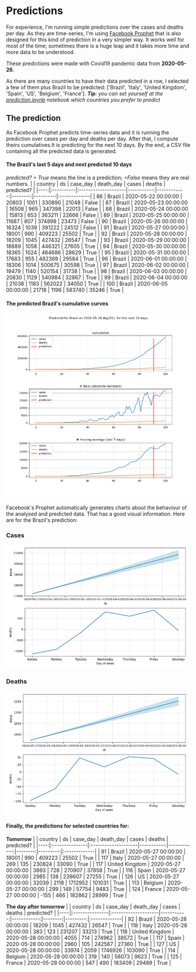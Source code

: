 # **Predictions**
For experience, I'm running simple predictions over the cases and deaths per day. As they are time-series, I'm using [Facebook Prophet](https://facebook.github.io/prophet/docs/quick_start.html) that is also designed for this kind of prediction in a very simpler way. It works well for most of the time; sometimes there is a huge leap and it takes more time and more data to be understood.

These predictions were made with Covid19 pandemic data from **2020-05-26**.

As there are many countries to have their data predicted in a row, I selected a few of them plus Brazil to be predicted:
['Brazil', 'Italy', 'United Kingdom', 'Spain', 'US', 'Belgium', 'France'].
***Tip**: you can set yourself at the *[prediction.ipynb](../prediction.ipynb)* notebook which countries you prefer to predict*


## The prediction
As Facebook Prophet predicts time-series data and it is running the prediction over cases per day and deaths per day. After that, I compute theirs cumulatives.It is predicting for the next 10 days.
By the end, a CSV file containing all the predicted data is generated.

#### The Brazil's last 5 days and next predicted 10 days
*predicted? = True* means the line is a prediction; *=False* means they are real numbers.
|     | country   | ds                  |   case_day |   death_day |   cases |   deaths | predicted?   |
|----:|:----------|:--------------------|-----------:|------------:|--------:|---------:|:-------------|
|  86 | Brazil    | 2020-05-22 00:00:00 |      20803 |        1001 |  330890 |    21048 | False        |
|  87 | Brazil    | 2020-05-23 00:00:00 |      16508 |         965 |  347398 |    22013 | False        |
|  88 | Brazil    | 2020-05-24 00:00:00 |      15813 |         653 |  363211 |    22666 | False        |
|  89 | Brazil    | 2020-05-25 00:00:00 |      11687 |         807 |  374898 |    23473 | False        |
|  90 | Brazil    | 2020-05-26 00:00:00 |      16324 |        1039 |  391222 |    24512 | False        |
|  91 | Brazil    | 2020-05-27 00:00:00 |      18001 |         990 |  409223 |    25502 | True         |
|  92 | Brazil    | 2020-05-28 00:00:00 |      18209 |        1045 |  427432 |    26547 | True         |
|  93 | Brazil    | 2020-05-29 00:00:00 |      18889 |        1058 |  446321 |    27605 | True         |
|  94 | Brazil    | 2020-05-30 00:00:00 |      18365 |        1024 |  464686 |    28629 | True         |
|  95 | Brazil    | 2020-05-31 00:00:00 |      17683 |         955 |  482369 |    29584 | True         |
|  96 | Brazil    | 2020-06-01 00:00:00 |      18306 |        1014 |  500675 |    30598 | True         |
|  97 | Brazil    | 2020-06-02 00:00:00 |      19479 |        1140 |  520154 |    31738 | True         |
|  98 | Brazil    | 2020-06-03 00:00:00 |      20830 |        1129 |  540984 |    32867 | True         |
|  99 | Brazil    | 2020-06-04 00:00:00 |      21038 |        1183 |  562022 |    34050 | True         |
| 100 | Brazil    | 2020-06-05 00:00:00 |      21718 |        1196 |  583740 |    35246 | True         |

 #### The predicted Brazil's cumulative curves
![](brazil_predictions.png)

Facebook's Prophet automatically generates charts about the behaviour of the analysed and predicted data. That has a good visual information. Here are for the Brazil's prediction:
### Cases
![](brazil_prophet_cases.png)

 ### Deaths
![](brazil_prophet_deaths.png)
#### Finally, the predictions for selected countries for:
**Tomorrow**
|     | country        | ds                  |   case_day |   death_day |   cases |   deaths | predicted?   |
|----:|:---------------|:--------------------|-----------:|------------:|--------:|---------:|:-------------|
|  91 | Brazil         | 2020-05-27 00:00:00 |      18001 |         990 |  409223 |    25502 | True         |
| 117 | Italy          | 2020-05-27 00:00:00 |        269 |         135 |  230824 |    33090 | True         |
| 117 | United Kingdom | 2020-05-27 00:00:00 |       3893 |         728 |  270907 |    37858 | True         |
| 116 | Spain          | 2020-05-27 00:00:00 |       2985 |         138 |  239607 |    27255 | True         |
| 126 | US             | 2020-05-27 00:00:00 |      32039 |        2118 | 1712952 |   101031 | True         |
| 113 | Belgium        | 2020-05-27 00:00:00 |        299 |         149 |   57754 |     9483 | True         |
| 124 | France         | 2020-05-27 00:00:00 |       -155 |         466 |  182862 |    28999 | True         |

 **The day after tomorrow** 
|     | country        | ds                  |   case_day |   death_day |   cases |   deaths | predicted?   |
|----:|:---------------|:--------------------|-----------:|------------:|--------:|---------:|:-------------|
|  92 | Brazil         | 2020-05-28 00:00:00 |      18209 |        1045 |  427432 |    26547 | True         |
| 118 | Italy          | 2020-05-28 00:00:00 |        383 |         123 |  231207 |    33213 | True         |
| 118 | United Kingdom | 2020-05-28 00:00:00 |       4055 |         714 |  274962 |    38572 | True         |
| 117 | Spain          | 2020-05-28 00:00:00 |       2960 |         105 |  242567 |    27360 | True         |
| 127 | US             | 2020-05-28 00:00:00 |      33974 |        2059 | 1746926 |   103090 | True         |
| 114 | Belgium        | 2020-05-28 00:00:00 |        319 |         140 |   58073 |     9623 | True         |
| 125 | France         | 2020-05-28 00:00:00 |        547 |         490 |  183409 |    29489 | True         |